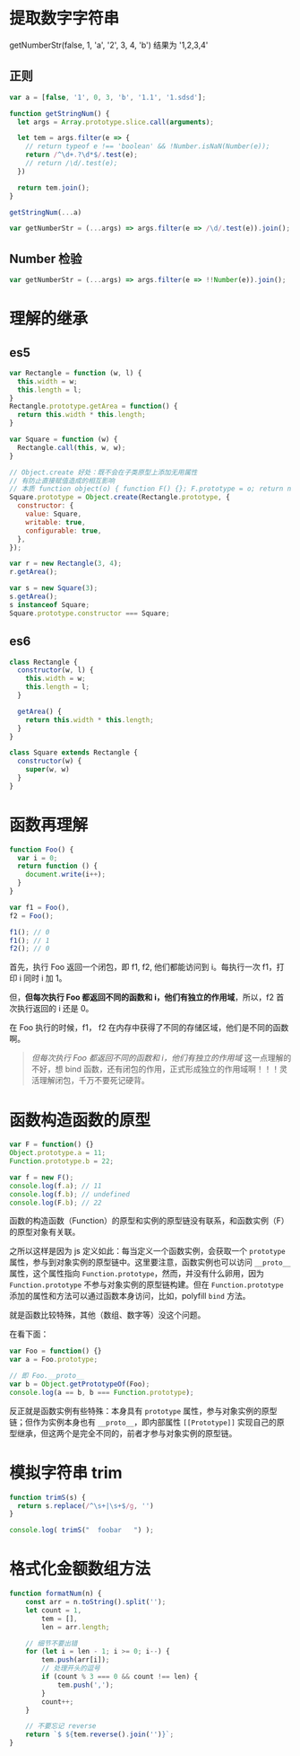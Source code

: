 # 提取数字字符串

getNumberStr(false, 1, 'a', '2', 3, 4, 'b') 结果为 '1,2,3,4'

## 正则

```js
var a = [false, '1', 0, 3, 'b', '1.1', '1.sdsd'];

function getStringNum() {
  let args = Array.prototype.slice.call(arguments);

  let tem = args.filter(e => {
    // return typeof e !== 'boolean' && !Number.isNaN(Number(e));
    return /^\d+.?\d*$/.test(e);
    // return /\d/.test(e);
  })

  return tem.join();
}

getStringNum(...a)
```

```js
var getNumberStr = (...args) => args.filter(e => /\d/.test(e)).join();
```

## Number 检验

```js
var getNumberStr = (...args) => args.filter(e => !!Number(e)).join();
```

# 理解的继承

## es5

```js
var Rectangle = function (w, l) {
  this.width = w;
  this.length = l;
}
Rectangle.prototype.getArea = function() {
  return this.width * this.length;
}

var Square = function (w) {
  Rectangle.call(this, w, w);
}

// Object.create 好处：既不会在子类原型上添加无用属性
// 有防止直接赋值造成的相互影响
// 本质 function object(o) { function F() {}; F.prototype = o; return new F();}
Square.prototype = Object.create(Rectangle.prototype, {
  constructor: {
    value: Square,
    writable: true,
    configurable: true,
  },
});

var r = new Rectangle(3, 4);
r.getArea();

var s = new Square(3);
s.getArea();
s instanceof Square;
Square.prototype.constructor === Square;
```

## es6

```js
class Rectangle {
  constructor(w, l) {
    this.width = w;
    this.length = l;
  }

  getArea() {
    return this.width * this.length;
  }
}

class Square extends Rectangle {
  constructor(w) {
    super(w, w)
  }
}
```

# 函数再理解

```js
function Foo() {
  var i = 0;
  return function () {
    document.write(i++);
  }
}

var f1 = Foo(),
f2 = Foo();

f1(); // 0
f1(); // 1
f2(); // 0
```

首先，执行 Foo 返回一个闭包，即 f1, f2, 他们都能访问到 i。每执行一次 f1，打印 i 同时 i 加 1。

但，**但每次执行 Foo 都返回不同的函数和 i，他们有独立的作用域**，所以，f2 首次执行返回的 i 还是 0。

在 Foo 执行的时候，f1， f2 在内存中获得了不同的存储区域，他们是不同的函数啊。

> _但每次执行 Foo 都返回不同的函数和 i，他们有独立的作用域_ 这一点理解的不好，想 bind 函数，还有闭包的作用，正式形成独立的作用域啊！！！灵活理解闭包，千万不要死记硬背。

# 函数构造函数的原型

```js
var F = function() {}
Object.prototype.a = 11;
Function.prototype.b = 22;

var f = new F();
console.log(f.a); // 11
console.log(f.b); // undefined
console.log(F.b); // 22
```

函数的构造函数（Function）的原型和实例的原型链没有联系，和函数实例（F）的原型对象有关联。

之所以这样是因为 js 定义如此：每当定义一个函数实例，会获取一个 `prototype` 属性，参与到对象实例的原型链中。这里要注意，函数实例也可以访问 `__proto__` 属性，这个属性指向 `Function.prototype`，然而，并没有什么卵用，因为 `Function.prototype` 不参与对象实例的原型链构建。但在 `Function.prototype` 添加的属性和方法可以通过函数本身访问，比如，polyfill `bind` 方法。

就是函数比较特殊，其他（数组、数字等）没这个问题。

在看下面：

```js
var Foo = function() {}
var a = Foo.prototype;

// 即 Foo.__proto__
var b = Object.getPrototypeOf(Foo);
console.log(a == b, b === Function.prototype);
```

反正就是函数实例有些特殊：本身具有 `prototype` 属性，参与对象实例的原型链；但作为实例本身也有 `__proto__`，即内部属性 `[[Prototype]]` 实现自己的原型继承，但这两个是完全不同的，前者才参与对象实例的原型链。

# 模拟字符串 trim

```js
function trimS(s) {
  return s.replace(/^\s+|\s+$/g, '')
}

console.log( trimS("  foobar   ") );
```

# 格式化金额数组方法

```js
function formatNum(n) {
    const arr = n.toString().split('');
    let count = 1,
        tem = [],
        len = arr.length;

    // 细节不要出错
    for (let i = len - 1; i >= 0; i--) {
        tem.push(arr[i]);
        // 处理开头的逗号
        if (count % 3 === 0 && count !== len) {
            tem.push(',');
        }
        count++;
    }

    // 不要忘记 reverse
    return `$ ${tem.reverse().join('')}`;
}
```

